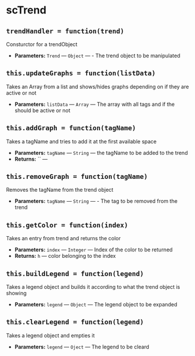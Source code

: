 scTrend
===

## `trendHandler = function(trend)`

Consturctor for a trendObject

 * **Parameters:** `Trend` — `Object` — - The trend object to be manipulated

## `this.updateGraphs = function(listData)`

Takes an Array from a list and shows/hides graphs depending on if they are active or not

 * **Parameters:** `listData` — `Array` — The array with all tags and if the should be active or not

## `this.addGraph = function(tagName)`

Takes a tagName and tries to add it at the first available space

 * **Parameters:** `tagName` — `String` — the tagName to be added to the trend
 * **Returns:** `` — 

## `this.removeGraph = function(tagName)`

Removes the tagName from the trend object

 * **Parameters:** `tagName` — `String` — - The tag to be removed from the trend

## `this.getColor = function(index)`

Takes an entry from trend and returns the color

 * **Parameters:** `index` — `Integer` — Index of the color to be returned
 * **Returns:** `h` — color belonging to the index

## `this.buildLegend = function(legend)`

Takes a legend object and builds it according to what the trend object is showing

 * **Parameters:** `legend` — `Object` — The legend object to be expanded

## `this.clearLegend = function(legend)`

Takes a legend object and empties it

 * **Parameters:** `legend` — `Oject` — The legend to be cleard
